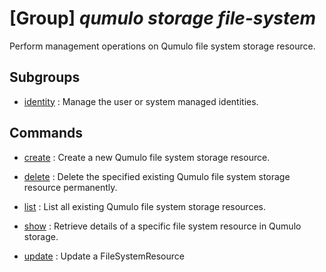 # [Group] _qumulo storage file-system_

Perform management operations on Qumulo file system storage resource.

## Subgroups

- [identity](/Commands/qumulo/storage/file-system/identity/readme.md)
: Manage the user or system managed identities.

## Commands

- [create](/Commands/qumulo/storage/file-system/_create.md)
: Create a new Qumulo file system storage resource.

- [delete](/Commands/qumulo/storage/file-system/_delete.md)
: Delete the specified existing Qumulo file system storage resource permanently.

- [list](/Commands/qumulo/storage/file-system/_list.md)
: List all existing Qumulo file system storage resources.

- [show](/Commands/qumulo/storage/file-system/_show.md)
: Retrieve details of a specific file system resource in Qumulo storage.

- [update](/Commands/qumulo/storage/file-system/_update.md)
: Update a FileSystemResource
